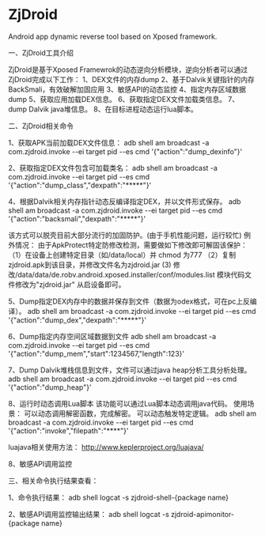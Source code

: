 ZjDroid
=======

Android app dynamic reverse tool based on Xposed framework.


一、ZjDroid工具介绍

ZjDroid是基于Xposed Framewrok的动态逆向分析模块，逆向分析者可以通过ZjDroid完成以下工作：
1、DEX文件的内存dump
2、基于Dalvik关键指针的内存BackSmali，有效破解加固应用
3、敏感API的动态监控
4、指定内存区域数据dump
5、获取应用加载DEX信息。
6、获取指定DEX文件加载类信息。
7、dump Dalvik java堆信息。
8、在目标进程动态运行lua脚本。


二、ZjDroid相关命令

1、获取APK当前加载DEX文件信息：
adb shell am broadcast -a com.zjdroid.invoke --ei target pid --es cmd '{"action":"dump_dexinfo"}'

2、获取指定DEX文件包含可加载类名：
adb shell am broadcast -a com.zjdroid.invoke --ei target pid --es cmd '{"action":"dump_class","dexpath":"*****"}'

4、根据Dalvik相关内存指针动态反编译指定DEX，并以文件形式保存。
adb shell am broadcast -a com.zjdroid.invoke --ei target pid --es cmd '{"action":"backsmali","dexpath":"*****"}'

该方式可以脱壳目前大部分流行的加固防护。(由于手机性能问题，运行较忙)
例外情况：
由于ApkProtect特定防修改检测，需要做如下修改即可解固该保护：
（1）在设备上创建特定目录（如/data/local）并 chmod 为777
（2）复制zjdroid.apk到该目录，并修改文件名为zjdroid.jar
 (3) 修改/data/data/de.robv.android.xposed.installer/conf/modules.list 模块代码文件修改为"zjdroid.jar"
从启设备即可。

5、Dump指定DEX内存中的数据并保存到文件（数据为odex格式，可在pc上反编译）。
adb shell am broadcast -a com.zjdroid.invoke --ei target pid --es cmd '{"action":"dump_dex","dexpath":"*****"}'


6、Dump指定内存空间区域数据到文件
adb shell am broadcast -a com.zjdroid.invoke --ei target pid --es cmd '{"action":"dump_mem","start":1234567,"length":123}'

7、Dump Dalvik堆栈信息到文件，文件可以通过java heap分析工具分析处理。
adb shell am broadcast -a com.zjdroid.invoke --ei target pid --es cmd '{"action":"dump_heap"}'

8、运行时动态调用Lua脚本
该功能可以通过Lua脚本动态调用java代码。
使用场景：
可以动态调用解密函数，完成解密。
可以动态触发特定逻辑。
adb shell am broadcast -a com.zjdroid.invoke --ei target pid --es cmd '{"action":"invoke","filepath":"****"}'

luajava相关使用方法：
http://www.keplerproject.org/luajava/

8、敏感API调用监控


三、相关命令执行结果查看：

1、命令执行结果：
adb shell logcat -s zjdroid-shell-{package name}

2、敏感API调用监控输出结果：
adb shell logcat -s zjdroid-apimonitor-{package name}
